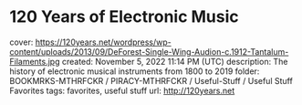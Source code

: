 # 120 Years of Electronic Music

cover: https://120years.net/wordpress/wp-content/uploads/2013/09/DeForest-Single-Wing-Audion-c.1912-Tantalum-Filaments.jpg
created: November 5, 2022 11:14 PM (UTC)
description: The history of electronic musical instruments from 1800 to 2019
folder: BOOKMRKS-MTHRFCKR / PIRACY-MTHRFCKR / Useful-Stuff / Useful Stuff Favorites
tags: favorites, useful stuff
url: http://120years.net